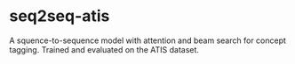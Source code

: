 # seq2seq-atis
A squence-to-sequence model with attention and beam search for concept tagging. Trained and evaluated on the ATIS dataset.
